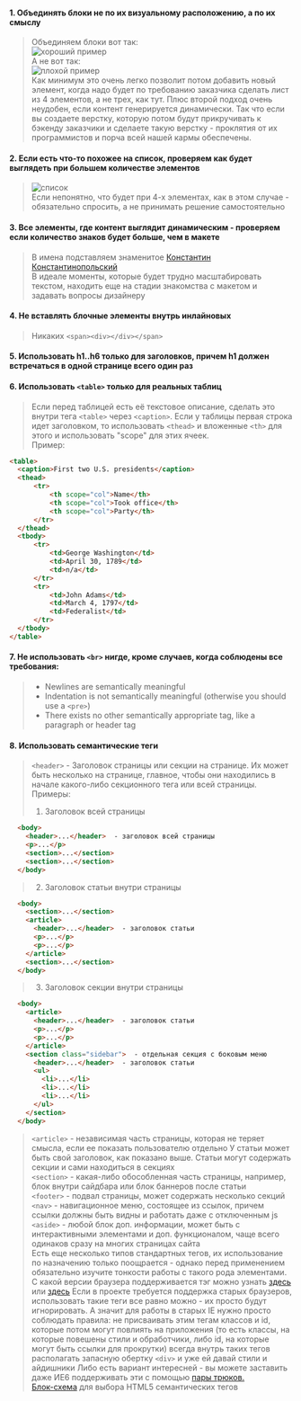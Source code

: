 #### 1. Объединять блоки не по их визуальному расположению, а по их смыслу
  > Объединяем блоки вот так:<br>
  > ![хороший пример](http://image.prntscr.com/image/665a3fda6b3847e687c4ed5fdbbaec22.png)<br>
  > А не вот так:<br>
  > ![плохой пример](http://image.prntscr.com/image/ea6179004eb9493e90a4ceae4dad2a7c.png)<br>
  >Как минимум это очень легко позволит потом добавить новый элемент, когда надо будет по требованию заказчика сделать лист из 4 элементов, а не трех, как тут. Плюс второй подход очень неудобен, если контент генерируется динамически. Так что если вы создаете верстку, которую потом будут прикручивать к бэкенду заказчики и сделаете такую верстку - проклятия от их программистов и порча всей нашей кармы обеспечены.
  
#### 2. Если есть что-то похожее на список, проверяем как будет выглядеть при большем количестве элементов
  > ![список](https://rizzoma.com/r/files/a87a0a28b84d6326d4f3909e8801dab7-97a135d68ad6e2e449e9c9f2dbf9766c-0-0.6276249218551724)<br>
  > Если непонятно, что будет при 4-х элементах, как в этом случае - обязательно спросить, а не принимать решение самостоятельно
  
#### 3. Все элементы, где контент выглядит динамическим - проверяем если количество знаков будет больше, чем в макете
  > В имена подставляем знаменитое [Константин Константинопольский](https://tema.livejournal.com/1322108.html/)<br>
  > В идеале моменты, которые будет трудно масштабировать текстом, находить еще на стадии знакомства с макетом и задавать вопросы дизайнеру
  
#### 4. Не вставлять блочные элементы внутрь инлайновых
  > Никаких `<span><div></div></span>`
  
#### 5. Использовать h1..h6 только для заголовков, причем h1 должен встречаться в одной странице всего один раз

#### 6. Использовать `<table>` только для реальных таблиц 
  > Если перед таблицей есть её текстовое описание, сделать это внутри тега `<table>` через `<caption>`.
Если у таблицы первая строка идет заголовком, то использовать `<thead>` и вложенные `<th>` для этого и использовать "scope" для этих ячеек.<br>
  > Пример:<br>
   
  ```html
  <table>
    <caption>First two U.S. presidents</caption>
    <thead>
        <tr>
            <th scope="col">Name</th>
            <th scope="col">Took office</th>
            <th scope="col">Party</th>
        </tr>
    </thead>
    <tbody>
        <tr>
            <td>George Washington</td>
            <td>April 30, 1789</td>
            <td>n/a</td>
        </tr>
        <tr>
            <td>John Adams</td>
            <td>March 4, 1797</td>
            <td>Federalist</td>
        </tr>
    </tbody>
</table>
```

#### 7. Не использовать `<br>` нигде, кроме случаев, когда соблюдены все требования:
  > * Newlines are semantically meaningful
  > * Indentation is not semantically meaningful (otherwise you should use a `<pre>`)
  > * There exists no other semantically appropriate tag, like a paragraph or header tag
  
#### 8. Использовать семантические теги
  > `<header>` - Заголовок страницы или секции на странице. Их может быть несколько на странице, главное, чтобы они находились в начале какого-либо секционного тега или всей страницы.<br>
  > Примеры:<br>
  > 1. Заголовок всей страницы<br>
  ```html
    <body>
      <header>...</header>  - заголовок всей страницы
      <p>...</p>
      <section>...</section>
      <section>...</section>
    </body>
  ```
  > 2. Заголовок статьи внутри страницы
  ```html
    <body>
      <section>...</section>
      <article>
        <header>...</header>  - заголовок статьи
        <p>...</p>
        <p>...</p>
      </article>
      <section>...</section>
    </body>
  ```
  > 3. Заголовок секции внутри страницы
  ```html
    <body>
      <article>
        <header>...</header>  - заголовок статьи
        <p>...</p>
        <p>...</p>
      </article>
      <section class="sidebar">  - отдельная секция с боковым меню
        <header>...</header>  - заголовок статьи
        <ul>
          <li>...</li>
          <li>...</li>
          <li>...</li>
        </ul>
      </section>
    </body>
  ```

  > `<article>` - независимая часть страницы, которая не теряет смысла, если ее показать пользователю отдельно 
У статьи может быть свой заголовок, как показано выше. Статьи могут содержать секции и сами находиться в секциях<br>
  > `<section>` - какая-либо обособленная часть страницы, например, блок внутри сайдбара или блок баннеров после статьи<br>
  > `<footer>` - подвал страницы, может содержать несколько секций<br>
  > `<nav>` - навигационное меню, состоящее из ссылок, причем ссылки должны быть видны и работать даже с отключенным js<br>
  > `<aside>` -  любой блок доп. информации, может быть с интерактивными элементами и доп. функционалом, чаще всего одинаков сразу на многих страницах сайта<br>
  > Есть еще несколько типов стандартных тегов, их использование по назначению только поощрается - однако перед применением обязательно изучите тонкости работы с такого рода элементами.
  > С какой версии браузера поддерживается тэг можно узнать [здесь](http://htmlbook.ru/) или [здесь](http://caniuse.com/)
  > Если в проекте требуется поддержка старых браузеров, использовать такие теги все равно можно - их просто будут игнорировать. А значит для работы в старых IE нужно просто соблюдать правила:
не присваивать этим тегам классов и id, которые потом могут повлиять на приложения (то есть классы, на которые повешены стили и обработчики, либо id, на которые могут быть ссылки для прокрутки)
всегда внутрь таких тегов располагать запасную обертку `<div>` и уже ей давай стили и айдишники
Либо есть вариант интересней - вы можете заставить даже ИЕ6 поддерживать эти с помощью [пары трюков.](http://code.tutsplus.com/tutorials/how-to-make-all-browsers-render-html5-mark-up-correctly-even-ie6--net-8669)<br>
  > [Блок-схема](http://html5doctor.com/downloads/h5d-sectioning-flowchart.pdf) для выбора HTML5 семантических тегов

  
  
  
  
  
  
  
  
  
  
  
  
  
  
  
  
